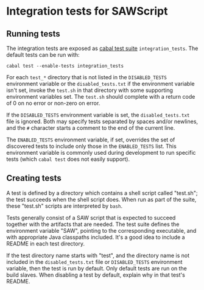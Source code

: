 Integration tests for SAWScript
===============================

Running tests
-------------

The integration tests are exposed as [cabal test suite](../saw-script.cabal)
`integration_tests`. The default tests can be run with:

```
cabal test --enable-tests integration_tests
```

For each `test_*` directory that is not listed in the `DISABLED_TESTS`
environment variable or the `disabled_tests.txt` if the environment variable
isn't set, invoke the `test.sh` in that directory with some supporting
environment variables set. The `test.sh` should complete with a return code of 0
on no error or non-zero on error.

If the `DISABLED_TESTS` environment variable is set, the `disabled_tests.txt`
file is ignored. Both may specify tests separated by spaces and/or newlines, and
the `#` character starts a comment to the end of the current line.

The `ENABLED_TESTS` environment variable, if set, overrides the set of
discovered tests to include only those in the `ENABLED_TESTS` list. This
environment variable is commonly used during development to run specific tests
(which `cabal test` does not easily support).

Creating tests
--------------

A test is defined by a directory which contains a shell script called "test.sh";
the test succeeds when the shell script does. When run as part of the suite,
these "test.sh" scripts are interpreted by `bash`.

Tests generally consist of a SAW script that is expected to succeed together
with the artifacts that are needed. The test suite defines the environment
variable "SAW", pointing to the corresponding executable, and with appropriate
Java classpaths included. It's a good idea to include a README in each test
directory.

If the test directory name starts with "test", and the directory name is not
included in the `disabled_tests.txt` file or `DISABLED_TESTS` environment
variable, then the test is run by default. Only default tests are run on the
build slaves. When disabling a test by default, explain why in that test's
README.
